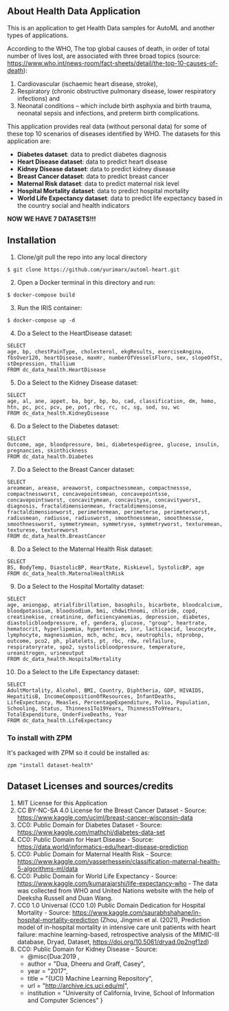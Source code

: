 ## About Health Data Application
This is an application to get Health Data samples for AutoML and another types of applications.

According to the WHO, The top global causes of death, in order of total number of lives lost, are associated with three broad topics (source: https://www.who.int/news-room/fact-sheets/detail/the-top-10-causes-of-death):

1. Cardiovascular (ischaemic heart disease, stroke), 
2. Respiratory (chronic obstructive pulmonary disease, lower respiratory infections) and 
3. Neonatal conditions – which include birth asphyxia and birth trauma, neonatal sepsis and infections, and preterm birth complications.

This application provides real data (without personal data) for some of these top 10 scenarios of diseases identified by WHO. The datasets for this application are:
 - **Diabetes dataset**: data to predict diabetes diagnosis
 - **Heart Disease dataset**: data to predict heart disease
 - **Kidney Disease dataset**: data to predict kidney disease
 - **Breast Cancer dataset**: data to predict breast cancer
 - **Maternal Risk dataset**: data to predict maternal risk level
 - **Hospital Mortality dataset**: data to predict hospital mortality
 - **World Life Expectancy dataset**: data to predict life expectancy based in the country social and health indicators 

**NOW WE HAVE 7 DATASETS!!!**

## Installation
1. Clone/git pull the repo into any local directory

```
$ git clone https://github.com/yurimarx/automl-heart.git
```

2. Open a Docker terminal in this directory and run:

```
$ docker-compose build
```

3. Run the IRIS container:

```
$ docker-compose up -d
```

4. Do a Select to the HeartDisease dataset:
```
SELECT 
age, bp, chestPainType, cholesterol, ekgResults, exerciseAngina, fbsOver120, heartDisease, maxHr, numberOfVesselsFluro, sex, slopeOfSt, stDepression, thallium
FROM dc_data_health.HeartDisease
```

5. Do a Select to the Kidney Disease dataset:
```
SELECT 
age, al, ane, appet, ba, bgr, bp, bu, cad, classification, dm, hemo, htn, pc, pcc, pcv, pe, pot, rbc, rc, sc, sg, sod, su, wc
FROM dc_data_health.KidneyDisease
```

6. Do a Select to the Diabetes dataset:
```
SELECT 
Outcome, age, bloodpressure, bmi, diabetespedigree, glucose, insulin, pregnancies, skinthickness
FROM dc_data_health.Diabetes
```

7. Do a Select to the Breast Cancer dataset:
```
SELECT 
areamean, arease, areaworst, compactnessmean, compactnessse, compactnessworst, concavepointsmean, concavepointsse, concavepointsworst, concavitymean, concavityse, concavityworst, diagnosis, fractaldimensionmean, fractaldimensionse, fractaldimensionworst, perimetermean, perimeterse, perimeterworst, radiusmean, radiusse, radiusworst, smoothnessmean, smoothnessse, smoothnessworst, symmetrymean, symmetryse, symmetryworst, texturemean, texturese, textureworst
FROM dc_data_health.BreastCancer
```

8. Do a Select to the Maternal Health Risk dataset:
```
SELECT 
BS, BodyTemp, DiastolicBP, HeartRate, RiskLevel, SystolicBP, age
FROM dc_data_health.MaternalHealthRisk
```

9. Do a Select to the Hospital Mortality dataset:
```
SELECT 
age, aniongap, atrialfibrillation, basophils, bicarbote, bloodcalcium, bloodpotassium, bloodsodium, bmi, chdwithnomi, chloride, copd, creatinekise, creatinine, deficiencyanemias, depression, diabetes, diastolicbloodpressure, ef, gendera, glucose, "group", heartrate, hematocrit, hyperlipemia, hypertensive, inr, lacticaacid, leucocyte, lymphocyte, magnesiumion, mch, mchc, mcv, neutrophils, ntprobnp, outcome, pco2, ph, platelets, pt, rbc, rdw, relfailure, respiratoryrate, spo2, systolicbloodpressure, temperature, ureanitrogen, urineoutput
FROM dc_data_health.HospitalMortality
```

10. Do a Select to the Life Expectancy dataset:
```
SELECT 
AdultMortality, Alcohol, BMI, Country, Diphtheria, GDP, HIVAIDS, HepatitisB, IncomeCompositionOfResources, InfantDeaths, LifeExpectancy, Measles, PercentageExpenditure, Polio, Population, Schooling, Status, Thinness1To19Years, Thinness5To9Years, TotalExpenditure, UnderFiveDeaths, Year
FROM dc_data_health.LifeExpectancy
```

### To install with ZPM
It's packaged with ZPM so it could be installed as:
```
zpm "install dataset-health"
```

## Dataset Licenses and sources/credits
1. MIT License for this Application
2. CC BY-NC-SA 4.0 License for the Breast Cancer Dataset - Source: https://www.kaggle.com/uciml/breast-cancer-wisconsin-data
3. CC0: Public Domain for Diabetes Dataset - Source: https://www.kaggle.com/mathchi/diabetes-data-set
4. CC0: Public Domain for Heart Disease - Source: https://data.world/informatics-edu/heart-disease-prediction
5. CC0: Public Domain for Maternal Health Risk - Source: https://www.kaggle.com/yasserhessein/classification-maternal-health-5-algorithms-ml/data 
6. CC0: Public Domain for World Life Expectancy - Source: https://www.kaggle.com/kumarajarshi/life-expectancy-who - The data was collected from WHO and United Nations website with the help of Deeksha Russell and Duan Wang. 
7. CC0 1.0 Universal (CC0 1.0) Public Domain Dedication for Hospital Mortality - Source: https://www.kaggle.com/saurabhshahane/in-hospital-mortality-prediction (Zhou, Jingmin et al. (2021), Prediction model of in-hospital mortality in intensive care unit patients with heart failure: machine learning-based, retrospective analysis of the MIMIC-III database, Dryad, Dataset, https://doi.org/10.5061/dryad.0p2ngf1zd) 
8. CC0: Public Domain for Kidney Disease - Source:
    - @misc{Dua:2019 ,
    - author = "Dua, Dheeru and Graff, Casey",
    - year = "2017",
    - title = "{UCI} Machine Learning Repository",
    - url = "http://archive.ics.uci.edu/ml",
    - institution = "University of California, Irvine, School of Information and Computer Sciences" }
